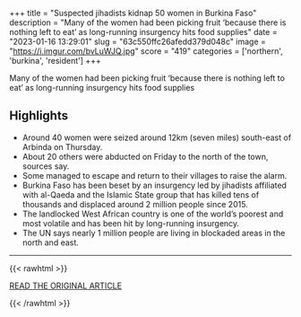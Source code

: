 +++
title = "Suspected jihadists kidnap 50 women in Burkina Faso"
description = "Many of the women had been picking fruit ‘because there is nothing left to eat’ as long-running insurgency hits food supplies"
date = "2023-01-16 13:29:01"
slug = "63c550ffc26afedd379d048c"
image = "https://i.imgur.com/bvLuWJQ.jpg"
score = "419"
categories = ['northern', 'burkina', 'resident']
+++

Many of the women had been picking fruit ‘because there is nothing left to eat’ as long-running insurgency hits food supplies

## Highlights

- Around 40 women were seized around 12km (seven miles) south-east of Arbinda on Thursday.
- About 20 others were abducted on Friday to the north of the town, sources say.
- Some managed to escape and return to their villages to raise the alarm.
- Burkina Faso has been beset by an insurgency led by jihadists affiliated with al-Qaeda and the Islamic State group that has killed tens of thousands and displaced around 2 million people since 2015.
- The landlocked West African country is one of the world’s poorest and most volatile and has been hit by long-running insurgency.
- The UN says nearly 1 million people are living in blockaded areas in the north and east.

---

{{< rawhtml >}}
  <p class="article-category">
    <a target="_blank" href="https://www.theguardian.com/world/2023/jan/16/burkina-faso-suspected-jihadists-kidnap-women">READ THE ORIGINAL ARTICLE</a>
  </p>
{{< /rawhtml >}}
